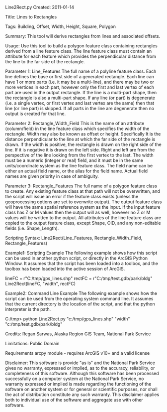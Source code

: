 Line2Rect.py
Created: 2011-01-14

Title:
Lines to Rectangles

Tags:
Building, Offset, Width, Height, Square, Polygon

Summary:
This tool will derive rectangles from lines and associated offsets.

Usage:
Use this tool to build a polygon feature class containing rectangles derived
from a line feature class.  The line feature class must contain an attribute
for each feature which provides the perpendicular distance from the line to the
far side of the rectangle.

Parameter 1:
Line_Features
The full name of a polyline feature class.  Each line defines the base or first
side of a generated rectangle. Each line can have 1 or more parts (i.e. it may
be a multi-line), and there may be two or more vertices in each part, however
only the first and last vertex of each part are used in the output rectangle.
If the line is a multi-part shape, then the rectangle is also a multi-part shape.
If any line (or part) is degenerate (i.e. a single vertex, or first vertex and
last vertex are the same) then that line (or line part) is skipped. If all parts
in the line are degenerate then no output is created for that line.

Parameter 2:
Rectangle_Width_Field
This is the name of an attribute (column/field) in the line feature class which
specifies the width of the rectangle. Width may also be known as offset or height.
Specifically It is the distance perpendicular to the line at which the far side
of the rectangle is drawn. If the width is positive, the rectangle is drawn on
the right side of the line.  If it is negative it is drawn on the left side.
Right and left are from the perspective of the line looking from the first
vertex to the last. The width must be a numeric (integer or real) field, and it
must be in the same units/coordinate system as the line feature class. The field
name can be either an actual field name, or the alias for the field name.
Actual field names are given priority in case of ambiguity.

Parameter 3:
Rectangle_Features
The full name of a polygon feature class to create.  Any existing feature class
at that path will not be overwritten, and the script will issue an error if the
feature class exists (unless the geoprocessing options are set to overwrite output).
The output feature class will have the same spatial reference system as the input.
If the input feature class has Z or M values then the output will as well, however
no Z or M values will be written to the output. All attributes of the line feature
class are copied to the output feature class, except Shape, OID, and any
non-editable fields (i.e. Shape_Length).

Scripting Syntax:
Line2Rect(Line_Features, Rectangle_Width_Field, Rectangle_Features)

Example1:
Scripting Example
The following example shows how this script can be used in another python script,
or directly in the ArcGIS Python Window.  It assumes that the script has been
loaded into a toolbox, and the toolbox has been loaded into the active session
of ArcGIS.

 lineFC = r"C:/tmp/gps_lines.shp"
 rectFC = r"C:/tmp/test.gdb/park/bldg"
 Line2Rect(lineFC, "width", rectFC)

Example2:
Command Line Example
The following example shows how the script can be used from the operating system
command line.  It assumes that the current directory is the location of the
script, and that the python interpreter is the path.

 C:/tmp> python Line2Rect.py "c:/tmp/gps_lines.shp" "width" "c:/tmp/test.gdb/park/bldg"

Credits:
Regan Sarwas, Alaska Region GIS Team, National Park Service

Limitations:
Public Domain

Requirements
arcpy module - requires ArcGIS v10+ and a valid license

Disclaimer:
This software is provide "as is" and the National Park Service gives
no warranty, expressed or implied, as to the accuracy, reliability,
or completeness of this software. Although this software has been
processed successfully on a computer system at the National Park
Service, no warranty expressed or implied is made regarding the
functioning of the software on another system or for general or
scientific purposes, nor shall the act of distribution constitute any
such warranty. This disclaimer applies both to individual use of the
software and aggregate use with other software.